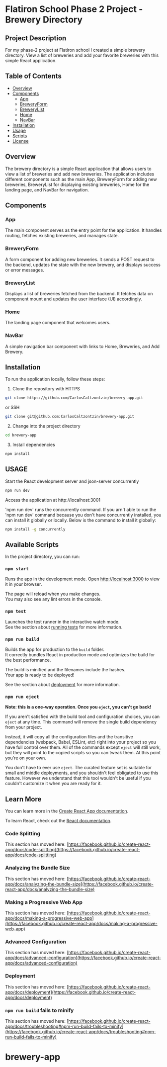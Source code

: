 # Flatiron School Phase 2 Project - Brewery Directory

## Project Description

For my phase-2 project at Flatiron school I created a simple brewery directory. 
View a list of breweries and add your favorite breweries with this simple React application.

## Table of Contents

- [Overview](#overview)
- [Components](#components)
  - [App](#app)
  - [BreweryForm](#breweryform)
  - [BreweryList](#brewerylist)
  - [Home](#home)
  - [NavBar](#navbar)
- [Installation](#installation)
- [Usage](#usage)
- [Scripts](#scripts)
- [License](#license)

## Overview

The brewery directory is a simple React application that allows users to view a list of breweries and add new breweries. The application includes different components such as the main App, BreweryForm for adding new breweries, BreweryList for displaying existing breweries, Home for the landing page, and NavBar for navigation.

## Components

### App

The main component serves as the entry point for the application. It handles routing, fetches existing breweries, and manages state.

### BreweryForm

A form component for adding new breweries. It sends a POST request to the backend, updates the state with the new brewery, and displays success or error messages.

### BreweryList

Displays a list of breweries fetched from the backend. It fetches data on component mount and updates the user interface (UI) accordingly. 

### Home

The landing page component that welcomes users.

### NavBar

A simple navigation bar component with links to Home, Breweries, and Add Brewery.

## Installation

To run the application locally, follow these steps:

1. Clone the repository with HTTPS
```bash
git clone https://github.com/CarlosCaltzontzin/brewery-app.git
```
or SSH
```bash
git clone git@github.com:CarlosCaltzontzin/brewery-app.git
```

2. Change into the project directory
```bash
cd brewery-app
```

3. Install dependencies
```bash
npm install
```

## USAGE

Start the React development server and json-server concurrently

```bash
npm run dev
```

Access the application at http://localhost:3001

'npm run dev' runs the concurrently command. If you arn't able to run the 'npm run dev' command because you don't have concurrently installed, you can install it globally or locally. Below is the command to install it globally:

```bash
npm install -g concurrently
```

## Available Scripts

In the project directory, you can run:

### `npm start`

Runs the app in the development mode.
Open [http://localhost:3000](http://localhost:3000) to view it in your browser.

The page will reload when you make changes.\
You may also see any lint errors in the console.

### `npm test`

Launches the test runner in the interactive watch mode.\
See the section about [running tests](https://facebook.github.io/create-react-app/docs/running-tests) for more information.

### `npm run build`

Builds the app for production to the `build` folder.\
It correctly bundles React in production mode and optimizes the build for the best performance.

The build is minified and the filenames include the hashes.\
Your app is ready to be deployed!

See the section about [deployment](https://facebook.github.io/create-react-app/docs/deployment) for more information.

### `npm run eject`

**Note: this is a one-way operation. Once you `eject`, you can't go back!**

If you aren't satisfied with the build tool and configuration choices, you can `eject` at any time. This command will remove the single build dependency from your project.

Instead, it will copy all the configuration files and the transitive dependencies (webpack, Babel, ESLint, etc) right into your project so you have full control over them. All of the commands except `eject` will still work, but they will point to the copied scripts so you can tweak them. At this point you're on your own.

You don't have to ever use `eject`. The curated feature set is suitable for small and middle deployments, and you shouldn't feel obligated to use this feature. However we understand that this tool wouldn't be useful if you couldn't customize it when you are ready for it.

## Learn More

You can learn more in the [Create React App documentation](https://facebook.github.io/create-react-app/docs/getting-started).

To learn React, check out the [React documentation](https://reactjs.org/).

### Code Splitting

This section has moved here: [https://facebook.github.io/create-react-app/docs/code-splitting](https://facebook.github.io/create-react-app/docs/code-splitting)

### Analyzing the Bundle Size

This section has moved here: [https://facebook.github.io/create-react-app/docs/analyzing-the-bundle-size](https://facebook.github.io/create-react-app/docs/analyzing-the-bundle-size)

### Making a Progressive Web App

This section has moved here: [https://facebook.github.io/create-react-app/docs/making-a-progressive-web-app](https://facebook.github.io/create-react-app/docs/making-a-progressive-web-app)

### Advanced Configuration

This section has moved here: [https://facebook.github.io/create-react-app/docs/advanced-configuration](https://facebook.github.io/create-react-app/docs/advanced-configuration)

### Deployment

This section has moved here: [https://facebook.github.io/create-react-app/docs/deployment](https://facebook.github.io/create-react-app/docs/deployment)

### `npm run build` fails to minify

This section has moved here: [https://facebook.github.io/create-react-app/docs/troubleshooting#npm-run-build-fails-to-minify](https://facebook.github.io/create-react-app/docs/troubleshooting#npm-run-build-fails-to-minify)
# brewery-app

